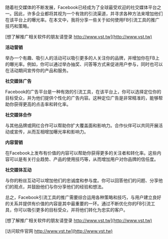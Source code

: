 随着社交媒体的不断发展，Facebook已经成为了全球最受欢迎的社交媒体平台之一。因此，许多企业都将其视为一个有效的引流渠道，并寻求各种方法来增加他们在该平台上的曝光率。在本文中，我将分享一些关于如何使用FB引流工具的推广技巧和策略。

[想了解推广相关软件的朋友请登录 http://www.vst.tw](http://www.vst.tw)

**活动营销**

举办一个有趣、吸引人的活动可以吸引更多的人关注你的品牌，并增加你在FB上的曝光率。例如，你可以通过举办抽奖、问答等方式来促进用户参与，同时也可以在活动期间宣传你的产品和服务。

**社交媒体广告**

Facebook的广告平台是一种有效的引流工具，在该平台上，你可以选择定位你的目标受众，并为他们提供个性化的广告内容。这种定位广告是非常精准的，能够帮助你获得更高的点击率和转化率。

**社交媒体合作**

与其他品牌或网红合作可以帮助你扩大覆盖面和影响力。合作伙伴可以共同开展活动或宣传，从而互相增加曝光率和影响力。

**内容营销**

在Facebook上发布有价值的内容可以帮助你获得更多的关注者和转化率。这些内容可以是有关行业趋势、产品的使用技巧等，从而增加用户对你品牌的信任度。

**社交媒体互动**

与你的粉丝互动可以增加他们的忠诚度和参与度。你可以回答他们的问题、分享他们的观点，并鼓励他们与你分享他们的经验和想法。

总之，Facebook引流工具的推广需要综合运用各种策略和技巧，与用户建立良好的关系并提供有价值的内容是其中最重要的一环。通过不断优化你的FB引流工具，你可以吸引更多的目标受众，并将他们转化为忠实的客户。

[想了解推广相关软件的朋友请登录 http://www.vst.tw](http://www.vst.tw)


[访问软件官网 http://www.vst.tw](http://www.vst.tw)

